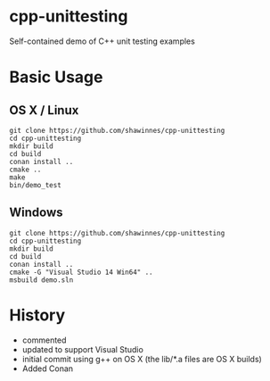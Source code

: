 # cpp-unittesting

Self-contained demo of C++ unit testing examples

# Basic Usage

## OS X / Linux

    git clone https://github.com/shawinnes/cpp-unittesting
    cd cpp-unittesting
    mkdir build
    cd build
    conan install ..
    cmake ..
    make
    bin/demo_test

## Windows

    git clone https://github.com/shawinnes/cpp-unittesting
    cd cpp-unittesting
    mkdir build
    cd build
    conan install ..
    cmake -G "Visual Studio 14 Win64" ..
    msbuild demo.sln

# History

- commented
- updated to support Visual Studio
- initial commit using g++ on OS X (the lib/*.a files are OS X builds)
- Added Conan 
